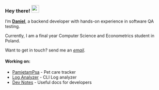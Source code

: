 

### Hey there! <img src="https://emojis.slackmojis.com/emojis/images/1720513922/94536/monkey_side_eyes.gif?1720513922" width="25">

I’m [**Daniel**](https://www.linkedin.com/in/heisdanielade/), a backend developer with hands-on experience in software QA testing.

Currently, I am a final year Computer Science and Econometrics student in Poland.

Want to get in touch? send me an _[email](mailto:danieladeofficial@gmail.com)_.

#### Working on:
* [PamiętamPsa](https://pamietampsa.netlify.app) - Pet care tracker
* [Log Analyzer](https://github.com/heisdanielade/tool-log-analyzer) - CLI Log analyzer
* [Dev Notes](https://github.com/heisdanielade/dev-notes) - Useful docs for developers
